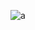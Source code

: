 
![a](https://count.getloli.com/get/@Yash98?theme=rule34)
<!--
**yash1375/yash1375** is a ✨ _special_ ✨ repository because its `README.md` (this file) appears on your GitHub profile.







